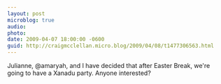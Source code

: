 ```yaml
---
layout: post
microblog: true
audio: 
photo: 
date: 2009-04-07 18:00:00 -0600
guid: http://craigmcclellan.micro.blog/2009/04/08/t1477306563.html
---
```

Julianne, @amaryah, and I have decided that after Easter Break, we're going to have a Xanadu party.  Anyone interested?
